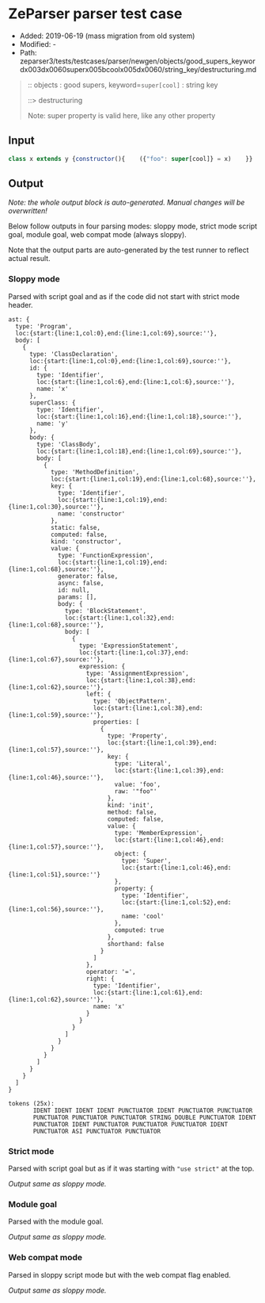 # ZeParser parser test case

- Added: 2019-06-19 (mass migration from old system)
- Modified: -
- Path: zeparser3/tests/testcases/parser/newgen/objects/good_supers_keywordx003dx0060superx005bcoolx005dx0060/string_key/destructuring.md

> :: objects : good supers, keyword=`super[cool]` : string key
>
> ::> destructuring
>
> Note: super property is valid here, like any other property

## Input

`````js
class x extends y {constructor(){    ({"foo": super[cool]} = x)    }}
`````

## Output

_Note: the whole output block is auto-generated. Manual changes will be overwritten!_

Below follow outputs in four parsing modes: sloppy mode, strict mode script goal, module goal, web compat mode (always sloppy).

Note that the output parts are auto-generated by the test runner to reflect actual result.

### Sloppy mode

Parsed with script goal and as if the code did not start with strict mode header.

`````
ast: {
  type: 'Program',
  loc:{start:{line:1,col:0},end:{line:1,col:69},source:''},
  body: [
    {
      type: 'ClassDeclaration',
      loc:{start:{line:1,col:0},end:{line:1,col:69},source:''},
      id: {
        type: 'Identifier',
        loc:{start:{line:1,col:6},end:{line:1,col:6},source:''},
        name: 'x'
      },
      superClass: {
        type: 'Identifier',
        loc:{start:{line:1,col:16},end:{line:1,col:18},source:''},
        name: 'y'
      },
      body: {
        type: 'ClassBody',
        loc:{start:{line:1,col:18},end:{line:1,col:69},source:''},
        body: [
          {
            type: 'MethodDefinition',
            loc:{start:{line:1,col:19},end:{line:1,col:68},source:''},
            key: {
              type: 'Identifier',
              loc:{start:{line:1,col:19},end:{line:1,col:30},source:''},
              name: 'constructor'
            },
            static: false,
            computed: false,
            kind: 'constructor',
            value: {
              type: 'FunctionExpression',
              loc:{start:{line:1,col:19},end:{line:1,col:68},source:''},
              generator: false,
              async: false,
              id: null,
              params: [],
              body: {
                type: 'BlockStatement',
                loc:{start:{line:1,col:32},end:{line:1,col:68},source:''},
                body: [
                  {
                    type: 'ExpressionStatement',
                    loc:{start:{line:1,col:37},end:{line:1,col:67},source:''},
                    expression: {
                      type: 'AssignmentExpression',
                      loc:{start:{line:1,col:38},end:{line:1,col:62},source:''},
                      left: {
                        type: 'ObjectPattern',
                        loc:{start:{line:1,col:38},end:{line:1,col:59},source:''},
                        properties: [
                          {
                            type: 'Property',
                            loc:{start:{line:1,col:39},end:{line:1,col:57},source:''},
                            key: {
                              type: 'Literal',
                              loc:{start:{line:1,col:39},end:{line:1,col:46},source:''},
                              value: 'foo',
                              raw: '"foo"'
                            },
                            kind: 'init',
                            method: false,
                            computed: false,
                            value: {
                              type: 'MemberExpression',
                              loc:{start:{line:1,col:46},end:{line:1,col:57},source:''},
                              object: {
                                type: 'Super',
                                loc:{start:{line:1,col:46},end:{line:1,col:51},source:''}
                              },
                              property: {
                                type: 'Identifier',
                                loc:{start:{line:1,col:52},end:{line:1,col:56},source:''},
                                name: 'cool'
                              },
                              computed: true
                            },
                            shorthand: false
                          }
                        ]
                      },
                      operator: '=',
                      right: {
                        type: 'Identifier',
                        loc:{start:{line:1,col:61},end:{line:1,col:62},source:''},
                        name: 'x'
                      }
                    }
                  }
                ]
              }
            }
          }
        ]
      }
    }
  ]
}

tokens (25x):
       IDENT IDENT IDENT IDENT PUNCTUATOR IDENT PUNCTUATOR PUNCTUATOR
       PUNCTUATOR PUNCTUATOR PUNCTUATOR STRING_DOUBLE PUNCTUATOR IDENT
       PUNCTUATOR IDENT PUNCTUATOR PUNCTUATOR PUNCTUATOR IDENT
       PUNCTUATOR ASI PUNCTUATOR PUNCTUATOR
`````

### Strict mode

Parsed with script goal but as if it was starting with `"use strict"` at the top.

_Output same as sloppy mode._

### Module goal

Parsed with the module goal.

_Output same as sloppy mode._

### Web compat mode

Parsed in sloppy script mode but with the web compat flag enabled.

_Output same as sloppy mode._
